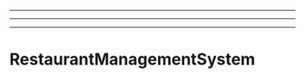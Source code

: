 -----------------------------------------------------
----------------------------------------------------------------------------------------------------
----------------------------------------------------------------------------------------------------
# RestaurantManagementSystem
